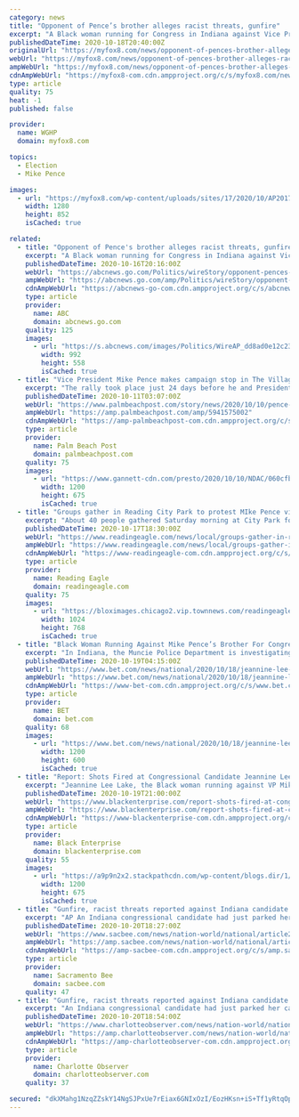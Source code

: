 ```yaml
---
category: news
title: "Opponent of Pence’s brother alleges racist threats, gunfire"
excerpt: "A Black woman running for Congress in Indiana against Vice President Mike Pence’s brother says she has received numerous racist and threatening messages and thinks she"
publishedDateTime: 2020-10-18T20:40:00Z
originalUrl: "https://myfox8.com/news/opponent-of-pences-brother-alleges-racist-threats-gunfire/"
webUrl: "https://myfox8.com/news/opponent-of-pences-brother-alleges-racist-threats-gunfire/"
ampWebUrl: "https://myfox8.com/news/opponent-of-pences-brother-alleges-racist-threats-gunfire/amp/"
cdnAmpWebUrl: "https://myfox8-com.cdn.ampproject.org/c/s/myfox8.com/news/opponent-of-pences-brother-alleges-racist-threats-gunfire/amp/"
type: article
quality: 75
heat: -1
published: false

provider:
  name: WGHP
  domain: myfox8.com

topics:
  - Election
  - Mike Pence

images:
  - url: "https://myfox8.com/wp-content/uploads/sites/17/2020/10/AP20178794733108.jpg?w=1280"
    width: 1280
    height: 852
    isCached: true

related:
  - title: "Opponent of Pence's brother alleges racist threats, gunfire"
    excerpt: "A Black woman running for Congress in Indiana against Vice President Mike Pence's brother says she has received numerous racist and threatening messages and thinks she heard gunfire before a campaign"
    publishedDateTime: 2020-10-16T20:16:00Z
    webUrl: "https://abcnews.go.com/Politics/wireStory/opponent-pences-brother-alleges-racist-threats-gunfire-73660929"
    ampWebUrl: "https://abcnews.go.com/amp/Politics/wireStory/opponent-pences-brother-alleges-racist-threats-gunfire-73660929"
    cdnAmpWebUrl: "https://abcnews-go-com.cdn.ampproject.org/c/s/abcnews.go.com/amp/Politics/wireStory/opponent-pences-brother-alleges-racist-threats-gunfire-73660929"
    type: article
    provider:
      name: ABC
      domain: abcnews.go.com
    quality: 125
    images:
      - url: "https://s.abcnews.com/images/Politics/WireAP_dd8ad0e12c23463da4021f5640723e72_16x9_992.jpg"
        width: 992
        height: 558
        isCached: true
  - title: "Vice President Mike Pence makes campaign stop in The Villages"
    excerpt: "The rally took place just 24 days before he and President Trump will face former Vice President Joe Biden and Sen. Kamala Harris, D-California."
    publishedDateTime: 2020-10-11T03:07:00Z
    webUrl: "https://www.palmbeachpost.com/story/news/2020/10/10/pence-makes-campaign-stop-villages/5941575002/"
    ampWebUrl: "https://amp.palmbeachpost.com/amp/5941575002"
    cdnAmpWebUrl: "https://amp-palmbeachpost-com.cdn.ampproject.org/c/s/amp.palmbeachpost.com/amp/5941575002"
    type: article
    provider:
      name: Palm Beach Post
      domain: palmbeachpost.com
    quality: 75
    images:
      - url: "https://www.gannett-cdn.com/presto/2020/10/10/NDAC/060cfb7e-55ac-4251-a36e-00d717dee960-FL_LEE_pence_0529.JPG?auto=webp&crop=3255,1831,x0,y540&format=pjpg&width=1200"
        width: 1200
        height: 675
        isCached: true
  - title: "Groups gather in Reading City Park to protest MIke Pence visit"
    excerpt: "About 40 people gathered Saturday morning at City Park for a rally and a caravan to protest Vice President Mike Pence's campaign stop at Reading Regional Airport. They left the park around 11:30 a.m."
    publishedDateTime: 2020-10-17T18:30:00Z
    webUrl: "https://www.readingeagle.com/news/local/groups-gather-in-reading-city-park-to-protest-mike-pence-visit/article_2ea76f7e-1094-11eb-9328-9715ad3f41d4.html"
    ampWebUrl: "https://www.readingeagle.com/news/local/groups-gather-in-reading-city-park-to-protest-mike-pence-visit/article_2ea76f7e-1094-11eb-9328-9715ad3f41d4.amp.html"
    cdnAmpWebUrl: "https://www-readingeagle-com.cdn.ampproject.org/c/s/www.readingeagle.com/news/local/groups-gather-in-reading-city-park-to-protest-mike-pence-visit/article_2ea76f7e-1094-11eb-9328-9715ad3f41d4.amp.html"
    type: article
    provider:
      name: Reading Eagle
      domain: readingeagle.com
    quality: 75
    images:
      - url: "https://bloximages.chicago2.vip.townnews.com/readingeagle.com/content/tncms/assets/v3/editorial/1/77/17714430-109c-11eb-ad17-d3b4fb4272e8/5f8b263fe30e9.image.jpg?resize=1024%2C768"
        width: 1024
        height: 768
        isCached: true
  - title: "Black Woman Running Against Mike Pence’s Brother For Congress Reports Racist Threats"
    excerpt: "In Indiana, the Muncie Police Department is investigating what witnesses suspect was gunfire targeting Congressional candidate Jeannine Lee Lake, a Black candidate running against Vice President Mike Pence’s brother,"
    publishedDateTime: 2020-10-19T04:15:00Z
    webUrl: "https://www.bet.com/news/national/2020/10/18/jeannine-lee-lake-mike-pence-brother-opponent-racial-harassment.html"
    ampWebUrl: "https://www.bet.com/news/national/2020/10/18/jeannine-lee-lake-mike-pence-brother-opponent-racial-harassment.amp.html"
    cdnAmpWebUrl: "https://www-bet-com.cdn.ampproject.org/c/s/www.bet.com/news/national/2020/10/18/jeannine-lee-lake-mike-pence-brother-opponent-racial-harassment.amp.html"
    type: article
    provider:
      name: BET
      domain: bet.com
    quality: 68
    images:
      - url: "https://www.bet.com/news/national/2020/10/18/jeannine-lee-lake-mike-pence-brother-opponent-racial-harassment/_jcr_content/image.large2x1image.dimg/__1603067588904__1603065652670/101820-news-jeannine-lee-lake-mike-pence-brother-opponent-racial-harassment.jpg"
        width: 1200
        height: 600
        isCached: true
  - title: "Report: Shots Fired at Congressional Candidate Jeannine Lee Lake, Who’s Running Against VP Mike Pence’s Brother"
    excerpt: "Jeannine Lee Lake, the Black woman running against VP Mike Pence's brother, says she was the target of racist threats and gunfire."
    publishedDateTime: 2020-10-19T21:00:00Z
    webUrl: "https://www.blackenterprise.com/report-shots-fired-at-congressional-candidate-jeannine-lee-lake-whos-running-against-vp-mike-pences-brother/"
    ampWebUrl: "https://www.blackenterprise.com/report-shots-fired-at-congressional-candidate-jeannine-lee-lake-whos-running-against-vp-mike-pences-brother/amp/"
    cdnAmpWebUrl: "https://www-blackenterprise-com.cdn.ampproject.org/c/s/www.blackenterprise.com/report-shots-fired-at-congressional-candidate-jeannine-lee-lake-whos-running-against-vp-mike-pences-brother/amp/"
    type: article
    provider:
      name: Black Enterprise
      domain: blackenterprise.com
    quality: 55
    images:
      - url: "https://a9p9n2x2.stackpathcdn.com/wp-content/blogs.dir/1/files/2020/10/Jeannine-Lee-Lake.jpg"
        width: 1200
        height: 675
        isCached: true
  - title: "Gunfire, racist threats reported against Indiana candidate challenging Pence’s brother"
    excerpt: "AP An Indiana congressional candidate had just parked her car in downtown Muncie, where she was set to meet with other Democrats for a virtual call on Oct. 15. Then, there was what sounded like gunfire,"
    publishedDateTime: 2020-10-20T18:27:00Z
    webUrl: "https://www.sacbee.com/news/nation-world/national/article246579118.html"
    ampWebUrl: "https://amp.sacbee.com/news/nation-world/national/article246579118.html"
    cdnAmpWebUrl: "https://amp-sacbee-com.cdn.ampproject.org/c/s/amp.sacbee.com/news/nation-world/national/article246579118.html"
    type: article
    provider:
      name: Sacramento Bee
      domain: sacbee.com
    quality: 47
  - title: "Gunfire, racist threats reported against Indiana candidate challenging Pence’s brother | Charlotte Observer"
    excerpt: "An Indiana congressional candidate had just parked her car in downtown Muncie, where she was set to meet with other Democrats for a virtual call on Oct. 15. Then, there was what sounded like gunfire,"
    publishedDateTime: 2020-10-20T18:54:00Z
    webUrl: "https://www.charlotteobserver.com/news/nation-world/national/article246579118.html"
    ampWebUrl: "https://amp.charlotteobserver.com/news/nation-world/national/article246579118.html"
    cdnAmpWebUrl: "https://amp-charlotteobserver-com.cdn.ampproject.org/c/s/amp.charlotteobserver.com/news/nation-world/national/article246579118.html"
    type: article
    provider:
      name: Charlotte Observer
      domain: charlotteobserver.com
    quality: 37

secured: "dkXMahg1NzqZZskY14NgSJPxUe7rEiax6GNIxOzI/EozHKsn+iS+Tf1yRtqOpN2sEif+BcKAiFzHal2ezq/SKutFNkTwzy1AOAc+ayQ0E4o/+KmlPcFI9GzZFOb8pYYFQHWrm6TKo2J07fqt1rj0tZkVWwG948/YIx5LWv+A/eMrzivb/Xew+DxMZHF6bCkNfbfl5jQFMN4a30xsNCTpHPcRE5CifCspbqO8uzTX3VSFXxRYrAxfS/Q69wugTi1jhyRt5GkECErX1siOtHnn2+Z+xHaPRf+9xeLiiImfGp/8UV7/klYyPllKZp1jtUWhOjRKXMYfJ6JNBdd96D9x8Yp62yb5dbsaGnc0mUhJE10=;1H+V8N5EJBHPaWd20qIWWw=="
---
```


